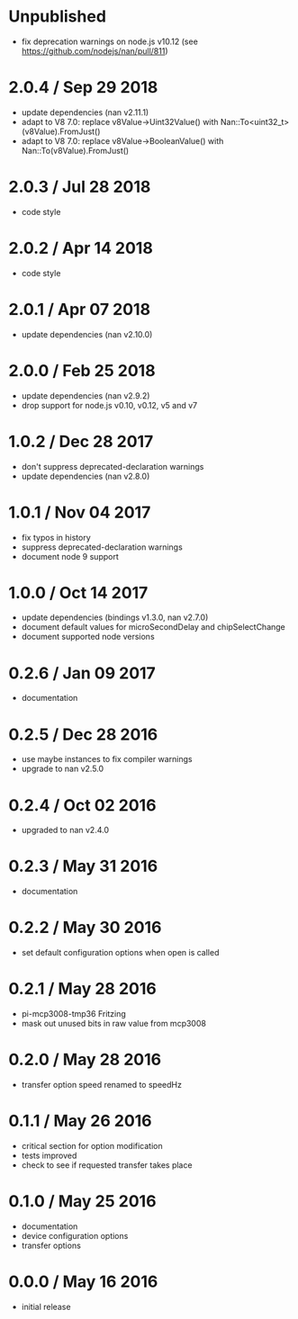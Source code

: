 Unpublished
===========

  * fix deprecation warnings on node.js v10.12 (see https://github.com/nodejs/nan/pull/811)

2.0.4 / Sep 29 2018
===================

  * update dependencies (nan v2.11.1)
  * adapt to V8 7.0: replace v8Value->Uint32Value() with Nan::To<uint32_t>(v8Value).FromJust()
  * adapt to V8 7.0: replace v8Value->BooleanValue() with Nan::To<bool>(v8Value).FromJust()

2.0.3 / Jul 28 2018
===================

  * code style

2.0.2 / Apr 14 2018
===================

  * code style

2.0.1 / Apr 07 2018
===================

  * update dependencies (nan v2.10.0)

2.0.0 / Feb 25 2018
===================

  * update dependencies (nan v2.9.2)
  * drop support for node.js v0.10, v0.12, v5 and v7

1.0.2 / Dec 28 2017
===================

  * don't suppress deprecated-declaration warnings
  * update dependencies (nan v2.8.0)

1.0.1 / Nov 04 2017
===================

  * fix typos in history
  * suppress deprecated-declaration warnings
  * document node 9 support

1.0.0 / Oct 14 2017
===================

  * update dependencies (bindings v1.3.0, nan v2.7.0)
  * document default values for microSecondDelay and chipSelectChange
  * document supported node versions

0.2.6 / Jan 09 2017
===================

  * documentation

0.2.5 / Dec 28 2016
===================

  * use maybe instances to fix compiler warnings
  * upgrade to nan v2.5.0

0.2.4 / Oct 02 2016
===================

  * upgraded to nan v2.4.0

0.2.3 / May 31 2016
===================

  * documentation

0.2.2 / May 30 2016
===================

  * set default configuration options when open is called

0.2.1 / May 28 2016
===================

  * pi-mcp3008-tmp36 Fritzing
  * mask out unused bits in raw value from mcp3008

0.2.0 / May 28 2016
===================

  * transfer option speed renamed to speedHz

0.1.1 / May 26 2016
===================

  * critical section for option modification
  * tests improved
  * check to see if requested transfer takes place

0.1.0 / May 25 2016
===================

  * documentation
  * device configuration options
  * transfer options

0.0.0 / May 16 2016
===================

  * initial release

